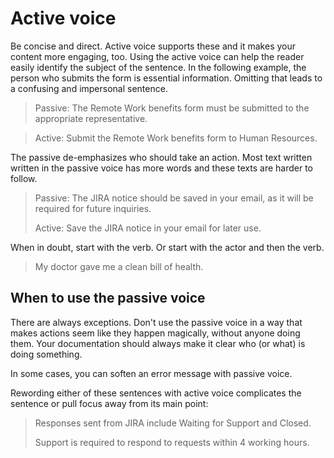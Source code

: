 Active voice
============
Be concise and direct. Active voice supports these and it makes your 
content more engaging, too. Using the active voice can help the reader 
easily identify the subject of the sentence. In the following
example, the person who submits the form is essential information.
Omitting that leads to a confusing and impersonal sentence.

> Passive: The Remote Work benefits form must be submitted to the appropriate
> representative.

> Active: Submit the Remote Work benefits form to Human Resources.

The passive de-emphasizes who should take an action. Most text written written
in the passive voice has more words and these texts are harder to
follow.

> Passive: The JIRA notice should be saved in your email, as it will be
> required for future inquiries.
>
> Active: Save the JIRA notice in your email for later use.

When in doubt, start with the verb. Or start with the actor and then the verb.
> My doctor gave me a clean bill of health.

When to use the passive voice
-----------------------------

There are always exceptions. Don't use the passive voice in a way that
makes actions seem like they happen magically, without anyone doing them. Your 
documentation should always make it clear who (or what) is doing
something.

In some cases, you can soften an error message with passive voice.

Rewording either of these sentences with active voice 
complicates the sentence or pull focus away from its main point:

> Responses sent from JIRA include Waiting for Support and Closed.
>
> Support is required to respond to requests within 4 working hours.
